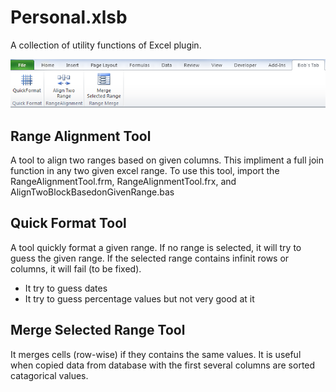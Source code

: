 # Personal.xlsb
A collection of utility functions of Excel plugin. 

![Ribbon](Image/Ribbon.PNG)

## Range Alignment Tool
A tool to align two ranges based on given columns. This impliment a full join function in any two given excel range.
To use this tool, import the RangeAlignmentTool.frm, RangeAlignmentTool.frx, and AlignTwoBlockBasedonGivenRange.bas

## Quick Format Tool
A tool quickly format a given range. If no range is selected, it will try to guess the given range. If the selected range contains infinit rows or columns, it will fail (to be fixed).
* It try to guess dates
* It try to guess percentage values but not very good at it

## Merge Selected Range Tool
It merges cells (row-wise) if they contains the same values. It is useful when copied data from database with the first several columns are sorted catagorical values.
